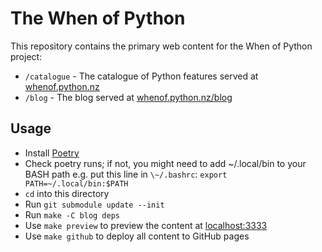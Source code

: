 # The When of Python

This repository contains the primary web content for the When of
Python project:

* `/catalogue` - The catalogue of Python features served at [whenof.python.nz](https://whenof.python.nz)
* `/blog` - The blog served at [whenof.python.nz/blog](https://whenof.python.nz/blog)

## Usage

* Install [Poetry](https://python-poetry.org/docs/#installation)
* Check poetry runs; if not, you might need to add \~/.local/bin to
  your BASH path e.g. put this line in `\~/.bashrc`:
  `export PATH=~/.local/bin:$PATH`
* `cd` into this directory
* Run `git submodule update --init`
* Run `make -C blog deps`
* Use `make preview` to preview the content at [localhost:3333](http://localhost:3333)
* Use `make github` to deploy all content to GitHub pages
